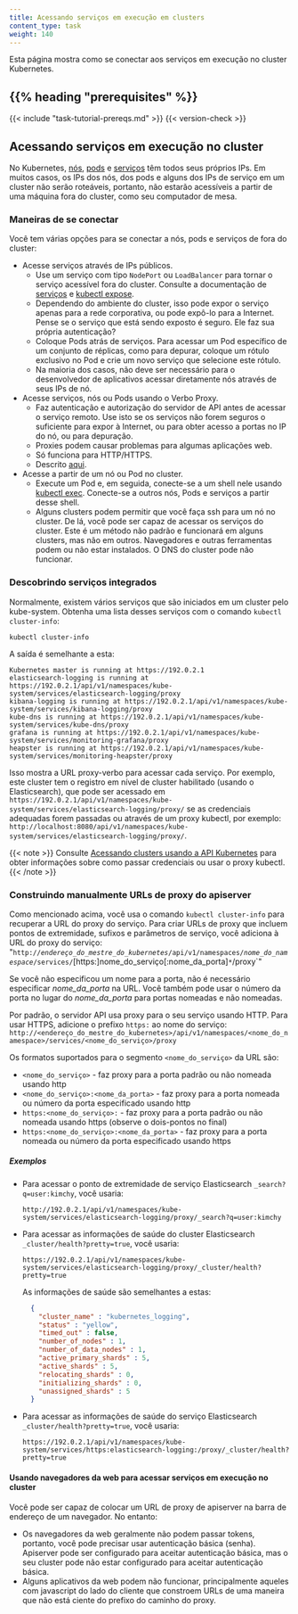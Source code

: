 ```yaml
---
title: Acessando serviços em execução em clusters
content_type: task
weight: 140
---
```


<!-- overview -->
Esta página mostra como se conectar aos serviços em execução no cluster Kubernetes.

## {{% heading "prerequisites" %}}

{{< include "task-tutorial-prereqs.md" >}} {{< version-check >}}

<!-- steps -->

## Acessando serviços em execução no cluster

No Kubernetes, [nós](/pt-br/docs/concepts/architecture/nodes/), [pods](/docs/concepts/workloads/pods/) e [serviços](/docs/concepts/services-networking/service/) têm todos seus próprios IPs. Em muitos casos, os IPs dos nós, dos pods e alguns dos IPs de serviço em um cluster não serão
roteáveis, portanto, não estarão acessíveis a partir de uma máquina fora do cluster, como seu computador de mesa.

### Maneiras de se conectar

Você tem várias opções para se conectar a nós, pods e serviços de fora do cluster:

  - Acesse serviços através de IPs públicos.
    - Use um serviço com tipo `NodePort` ou `LoadBalancer` para tornar o serviço acessível fora do cluster. Consulte a documentação de [serviços](/docs/concepts/services-networking/service/) e
[kubectl expose](/docs/reference/generated/kubectl/kubectl-commands/#expose).
    - Dependendo do ambiente do cluster, isso pode expor o serviço apenas para a rede corporativa, ou pode expô-lo para a Internet. Pense se o serviço que está sendo exposto é seguro. Ele faz sua própria autenticação?
    - Coloque Pods atrás de serviços. Para acessar um Pod específico de um conjunto de réplicas, como para depurar, coloque um rótulo exclusivo no Pod e crie um novo serviço que selecione este rótulo.
    - Na maioria dos casos, não deve ser necessário para o desenvolvedor de aplicativos acessar diretamente nós através de seus IPs de nó.
  - Acesse serviços, nós ou Pods usando o Verbo Proxy.
    - Faz autenticação e autorização do servidor de API antes de acessar o serviço remoto. Use isto se os serviços não forem seguros o suficiente para expor à Internet, ou para obter acesso a portas no IP do nó, ou para depuração.
    - Proxies podem causar problemas para algumas aplicações web.
    - Só funciona para HTTP/HTTPS.
    - Descrito [aqui](#manually-constructing-apiserver-proxy-urls).
  - Acesse a partir de um nó ou Pod no cluster.
    - Execute um Pod e, em seguida, conecte-se a um shell nele usando [kubectl exec](/docs/reference/generated/kubectl/kubectl-commands/#exec). Conecte-se a outros nós, Pods e serviços a partir desse shell.
    - Alguns clusters podem permitir que você faça ssh para um nó no cluster. De lá, você pode ser capaz de acessar os serviços do cluster. Este é um método não padrão e funcionará em alguns clusters, mas não em outros. Navegadores e outras ferramentas podem ou não estar instalados. O DNS do cluster pode não funcionar.

### Descobrindo serviços integrados

Normalmente, existem vários serviços que são iniciados em um cluster pelo kube-system. Obtenha uma lista desses serviços com o comando `kubectl cluster-info`:

```shell
kubectl cluster-info
```

A saída é semelhante a esta:

```
Kubernetes master is running at https://192.0.2.1
elasticsearch-logging is running at https://192.0.2.1/api/v1/namespaces/kube-system/services/elasticsearch-logging/proxy
kibana-logging is running at https://192.0.2.1/api/v1/namespaces/kube-system/services/kibana-logging/proxy
kube-dns is running at https://192.0.2.1/api/v1/namespaces/kube-system/services/kube-dns/proxy
grafana is running at https://192.0.2.1/api/v1/namespaces/kube-system/services/monitoring-grafana/proxy
heapster is running at https://192.0.2.1/api/v1/namespaces/kube-system/services/monitoring-heapster/proxy
```

Isso mostra a URL proxy-verbo para acessar cada serviço. Por exemplo, este cluster tem o registro em nível de cluster habilitado (usando o Elasticsearch), que pode ser acessado em `https://192.0.2.1/api/v1/namespaces/kube-system/services/elasticsearch-logging/proxy/` se as credenciais adequadas forem passadas ou através de um proxy kubectl, por exemplo: `http://localhost:8080/api/v1/namespaces/kube-system/services/elasticsearch-logging/proxy/`.

{{< note >}}
Consulte [Acessando clusters usando a API Kubernetes](/docs/tasks/administer-cluster/access-cluster-api/#accessing-the-cluster-api) para obter informações sobre como passar credenciais ou usar o proxy kubectl.
{{< /note >}}

### Construindo manualmente URLs de proxy do apiserver

Como mencionado acima, você usa o comando `kubectl cluster-info` para recuperar a URL do proxy do serviço. Para criar URLs de proxy que incluem pontos de extremidade, sufixos e parâmetros de serviço, você adiciona à URL do proxy do serviço:
"`http://`*`endereço_do_mestre_do_kubernetes`*`/api/v1/namespaces/`*`nome_do_namespace`*`/services/`[https:]nome_do_serviço[:nome_da_porta]`*`/proxy`"

Se você não especificou um nome para a porta, não é necessário especificar *nome_da_porta* na URL. Você também pode usar o número da porta no lugar do *nome_da_porta* para portas nomeadas e não nomeadas.

Por padrão, o servidor API usa proxy para o seu serviço usando HTTP. Para usar HTTPS, adicione o prefixo `https:` ao nome do serviço:
`http://<endereço_do_mestre_do_kubernetes>/api/v1/namespaces/<nome_do_namespace>/services/<nome_do_serviço>/proxy`

Os formatos suportados para o segmento `<nome_do_serviço>` da URL são:

* `<nome_do_serviço>` - faz proxy para a porta padrão ou não nomeada usando http
* `<nome_do_serviço>:<nome_da_porta>` - faz proxy para a porta nomeada ou número da porta especificado usando http
* `https:<nome_do_serviço>:` - faz proxy para a porta padrão ou não nomeada usando https (observe o dois-pontos no final)
* `https:<nome_do_serviço>:<nome_da_porta>` - faz proxy para a porta nomeada ou número da porta especificado usando https

##### Exemplos

* Para acessar o ponto de extremidade de serviço Elasticsearch `_search?q=user:kimchy`, você usaria:

  ```
  http://192.0.2.1/api/v1/namespaces/kube-system/services/elasticsearch-logging/proxy/_search?q=user:kimchy
  ```
  
* Para acessar as informações de saúde do cluster Elasticsearch `_cluster/health?pretty=true`, você usaria:

  ```
  https://192.0.2.1/api/v1/namespaces/kube-system/services/elasticsearch-logging/proxy/_cluster/health?pretty=true
  ```

  As informações de saúde são semelhantes a estas:
  
  ```json
    {
      "cluster_name" : "kubernetes_logging",
      "status" : "yellow",
      "timed_out" : false,
      "number_of_nodes" : 1,
      "number_of_data_nodes" : 1,
      "active_primary_shards" : 5,
      "active_shards" : 5,
      "relocating_shards" : 0,
      "initializing_shards" : 0,
      "unassigned_shards" : 5
    }
    ```
    
* Para acessar as informações de saúde do serviço Elasticsearch `_cluster/health?pretty=true`, você usaria:

  ```
  https://192.0.2.1/api/v1/namespaces/kube-system/services/https:elasticsearch-logging:/proxy/_cluster/health?pretty=true
  ```

#### Usando navegadores da web para acessar serviços em execução no cluster

Você pode ser capaz de colocar um URL de proxy de apiserver na barra de endereço de um navegador. No entanto:

  - Os navegadores da web geralmente não podem passar tokens, portanto, você pode precisar usar autenticação básica (senha). Apiserver pode ser configurado para aceitar autenticação básica, mas o seu cluster pode não estar configurado para aceitar autenticação básica.
  - Alguns aplicativos da web podem não funcionar, principalmente aqueles com javascript do lado do cliente que constroem URLs de uma maneira que não está ciente do prefixo do caminho do proxy.
